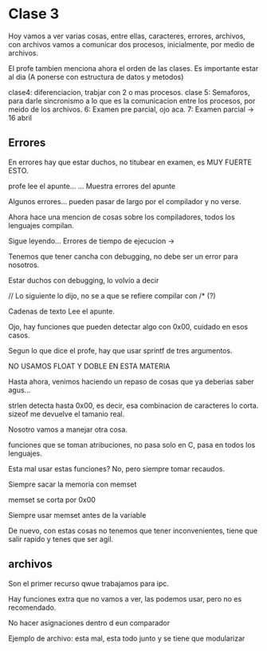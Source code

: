 # Clase 3

Hoy vamos a ver varias cosas, entre ellas, caracteres, errores, archivos, con archivos vamos a comunicar dos procesos, inicialmente, por medio de archivos.

El profe tambien menciona ahora el orden de las clases. Es importante estar al dia (A ponerse con estructura de datos y metodos)

clase4: diferenciacion, trabjar con 2 o mas procesos.
clase 5: Semaforos, para darle sincronismo a lo que es la comunicacion entre los procesos, por meido de los archivos.
6: Examen pre parcial, ojo aca.
7: Examen parcial -> 16 abril

## Errores
En errores hay que estar duchos, no titubear en examen, es MUY FUERTE ESTO.

profe lee el apunte...
...
Muestra errores del apunte

Algunos errores... pueden pasar de largo por el compilador y no verse.

Ahora hace una mencion de cosas sobre los compiladores, todos los lenguajes compilan.

Sigue leyendo...
Errores de tiempo de ejecucion ->

Tenemos que tener cancha con debugging, no debe ser un error para nosotros.

Estar duchos con debugging, lo volvio a decir

// Lo siguiente lo dijo, no se a que se refiere
compilar con /* (?) 


Cadenas de texto
Lee el apunte.

Ojo, hay funciones que pueden detectar algo con 0x00, cuidado en esos casos.



Segun lo que dice el profe, hay que usar sprintf de tres argumentos.

NO USAMOS FLOAT Y DOBLE EN ESTA MATERIA

Hasta ahora, venimos haciendo un repaso de cosas que ya deberias saber agus...


strlen detecta hasta 0x00, es decir, esa combinacion de caracteres lo corta.
sizeof me devuelve el tamanio real.


Nosotro vamos a manejar otra cosa.

funciones que se toman atribuciones, no pasa solo en C, pasa en todos los lenguajes.


Esta mal usar estas funciones? No, pero siempre tomar recaudos.

Siempre sacar la memoria con memset


memset se corta por 0x00

Siempre usar memset antes de la variable

De nuevo, con estas cosas no tenemos que tener inconvenientes, tiene que salir rapido y tenes que ser agil.


## archivos
Son el primer recurso qwue trabajamos para ipc.

Hay funciones extra que no vamos a ver, las podemos usar, pero no es recomendado.


No hacer asignaciones dentro d eun comparador


Ejemplo de archivo: esta mal, esta todo junto y se tiene que modularizar


